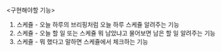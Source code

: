 <구현해야할 기능>
1. 스케쥴 - 오늘 하루의 브리핑처럼 오늘 하루 스케쥴 알려주는 기능
2. 스케쥴 - 오늘 할 일 또는 스케쥴 뭐 남았냐고 물어보면 남은 할 일 알려주는 기능
3. 스케쥴 - 뭐 했다고 말하면 스케쥴에서 체크하는 기능
